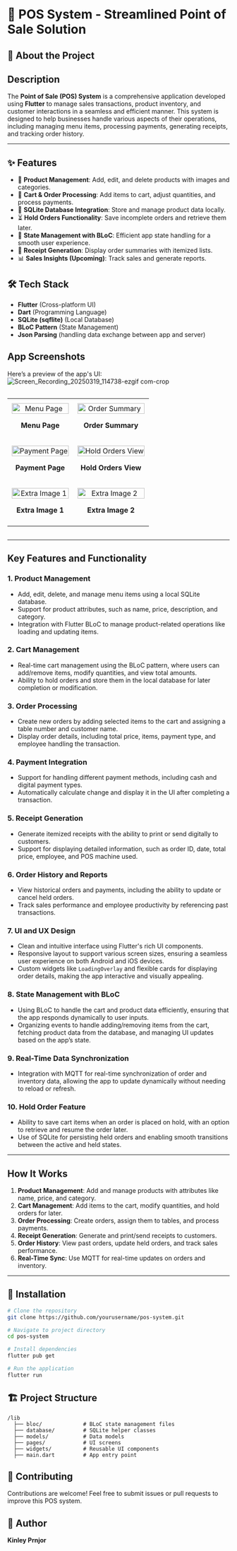 # 🛒 POS System - Streamlined Point of Sale Solution

## 🚀 About the Project

## Description
The **Point of Sale (POS) System** is a comprehensive application developed using **Flutter** to manage sales transactions, product inventory, and customer interactions in a seamless and efficient manner. This system is designed to help businesses handle various aspects of their operations, including managing menu items, processing payments, generating receipts, and tracking order history.

---

## ✨ Features

- 📌 **Product Management**: Add, edit, and delete products with images and categories.
- 🛒 **Cart & Order Processing**: Add items to cart, adjust quantities, and process payments.
- 💾 **SQLite Database Integration**: Store and manage product data locally.
- ⏳ **Hold Orders Functionality**: Save incomplete orders and retrieve them later.
- 🔄 **State Management with BLoC**: Efficient app state handling for a smooth user experience.
- 📑 **Receipt Generation**: Display order summaries with itemized lists.
- 📊 **Sales Insights (Upcoming)**: Track sales and generate reports.

## 🛠️ Tech Stack

- **Flutter** (Cross-platform UI)
- **Dart** (Programming Language)
- **SQLite (sqflite)** (Local Database)
- **BLoC Pattern** (State Management)
- **Json Parsing** (handling data exchange between app and server)

## App Screenshots

Here’s a preview of the app's UI:
![Screen_Recording_20250319_114738-ezgif com-crop](https://github.com/user-attachments/assets/e65e53d4-416c-4e0b-bd7a-419e4c0d84c1)

<div style="display: flex; justify-content: center;">
  <table style="width: 100%; border-collapse: collapse;">
    <tr>
      <td style="text-align: center; padding: 10px;">
        <img src="https://github.com/user-attachments/assets/839e186e-aa15-42ba-850b-8709b3eea187" alt="Menu Page" style="width: 100%; max-width: 500px;">
        <p><b>Menu Page</b></p>
      </td>
      <td style="text-align: center; padding: 10px;">
        <img src="https://github.com/user-attachments/assets/557c50cd-82f0-4d25-8e00-836ee5e23bd2" alt="Order Summary" style="width: 100%; max-width: 500px;">
        <p><b>Order Summary</b></p>
      </td>
    </tr>
    <tr>
      <td style="text-align: center; padding: 10px;">
        <img src="https://github.com/user-attachments/assets/bf33c9b6-4836-4671-a012-13af8cc59983" alt="Payment Page" style="width: 100%; max-width: 500px;">
        <p><b>Payment Page</b></p>
      </td>
      <td style="text-align: center; padding: 10px;">
        <img src="https://github.com/user-attachments/assets/31946f91-db01-4c26-890d-aeb8bd48655d" alt="Hold Orders View" style="width: 100%; max-width: 500px;">
        <p><b>Hold Orders View</b></p>
      </td>
    </tr>
    <tr>
      <td style="text-align: center; padding: 10px;">
        <img src="https://github.com/user-attachments/assets/4e6d1f6c-51b7-493c-8ca3-a91474808218" alt="Extra Image 1" style="width: 100%; max-width: 500px;">
        <p><b>Extra Image 1</b></p>
      </td>
      <td style="text-align: center; padding: 10px;">
        <img src="https://github.com/user-attachments/assets/1f1cc6b1-0c52-4f0c-871d-b1a699266fad" alt="Extra Image 2" style="width: 100%; max-width: 500px;">
        <p><b>Extra Image 2</b></p>
      </td>
    </tr>
  </table>
</div>

---

## Key Features and Functionality

### 1. **Product Management**
- Add, edit, delete, and manage menu items using a local SQLite database.
- Support for product attributes, such as name, price, description, and category.
- Integration with Flutter BLoC to manage product-related operations like loading and updating items.

### 2. **Cart Management**
- Real-time cart management using the BLoC pattern, where users can add/remove items, modify quantities, and view total amounts.
- Ability to hold orders and store them in the local database for later completion or modification.

### 3. **Order Processing**
- Create new orders by adding selected items to the cart and assigning a table number and customer name.
- Display order details, including total price, items, payment type, and employee handling the transaction.

### 4. **Payment Integration**
- Support for handling different payment methods, including cash and digital payment types.
- Automatically calculate change and display it in the UI after completing a transaction.

### 5. **Receipt Generation**
- Generate itemized receipts with the ability to print or send digitally to customers.
- Support for displaying detailed information, such as order ID, date, total price, employee, and POS machine used.

### 6. **Order History and Reports**
- View historical orders and payments, including the ability to update or cancel held orders.
- Track sales performance and employee productivity by referencing past transactions.

### 7. **UI and UX Design**
- Clean and intuitive interface using Flutter's rich UI components.
- Responsive layout to support various screen sizes, ensuring a seamless user experience on both Android and iOS devices.
- Custom widgets like `LoadingOverlay` and flexible cards for displaying order details, making the app interactive and visually appealing.

### 8. **State Management with BLoC**
- Using BLoC to handle the cart and product data efficiently, ensuring that the app responds dynamically to user inputs.
- Organizing events to handle adding/removing items from the cart, fetching product data from the database, and managing UI updates based on the app’s state.

### 9. **Real-Time Data Synchronization**
- Integration with MQTT for real-time synchronization of order and inventory data, allowing the app to update dynamically without needing to reload or refresh.

### 10. **Hold Order Feature**
- Ability to save cart items when an order is placed on hold, with an option to retrieve and resume the order later.
- Use of SQLite for persisting held orders and enabling smooth transitions between the active and held states.

---

## How It Works
1. **Product Management**: Add and manage products with attributes like name, price, and category.
2. **Cart Management**: Add items to the cart, modify quantities, and hold orders for later.
3. **Order Processing**: Create orders, assign them to tables, and process payments.
4. **Receipt Generation**: Generate and print/send receipts to customers.
5. **Order History**: View past orders, update held orders, and track sales performance.
6. **Real-Time Sync**: Use MQTT for real-time updates on orders and inventory.

---

## 🔧 Installation

```sh
# Clone the repository
git clone https://github.com/yourusername/pos-system.git

# Navigate to project directory
cd pos-system

# Install dependencies
flutter pub get

# Run the application
flutter run
```

## 🏗️ Project Structure

```plaintext
/lib
  ├── bloc/             # BLoC state management files
  ├── database/         # SQLite helper classes
  ├── models/           # Data models
  ├── pages/            # UI screens
  ├── widgets/          # Reusable UI components
  ├── main.dart         # App entry point
```

## 📌 Contributing

Contributions are welcome! Feel free to submit issues or pull requests to improve this POS system.

## 📜 Author

**Kinley Prnjor**




